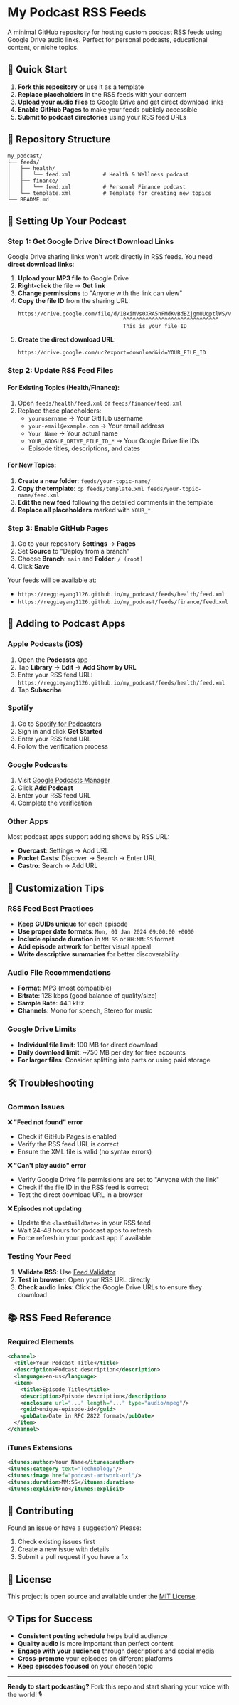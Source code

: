 # My Podcast RSS Feeds

A minimal GitHub repository for hosting custom podcast RSS feeds using Google Drive audio links. Perfect for personal podcasts, educational content, or niche topics.

## 🎯 Quick Start

1. **Fork this repository** or use it as a template
2. **Replace placeholders** in the RSS feeds with your content
3. **Upload your audio files** to Google Drive and get direct download links
4. **Enable GitHub Pages** to make your feeds publicly accessible
5. **Submit to podcast directories** using your RSS feed URLs

## 📁 Repository Structure

```
my_podcast/
├── feeds/
│   ├── health/
│   │   └── feed.xml          # Health & Wellness podcast
│   ├── finance/
│   │   └── feed.xml          # Personal Finance podcast
│   └── template.xml          # Template for creating new topics
└── README.md
```

## 🚀 Setting Up Your Podcast

### Step 1: Get Google Drive Direct Download Links

Google Drive sharing links won't work directly in RSS feeds. You need **direct download links**:

1. **Upload your MP3 file** to Google Drive
2. **Right-click** the file → **Get link**
3. **Change permissions** to "Anyone with the link can view"
4. **Copy the file ID** from the sharing URL:
   ```
   https://drive.google.com/file/d/1BxiMVs0XRA5nFMdKvBdBZjgmUUqptlWS/view
                                    ^^^^^^^^^^^^^^^^^^^^^^^^^^^^^^
                                    This is your file ID
   ```
5. **Create the direct download URL**:
   ```
   https://drive.google.com/uc?export=download&id=YOUR_FILE_ID
   ```

### Step 2: Update RSS Feed Files

#### For Existing Topics (Health/Finance):
1. Open `feeds/health/feed.xml` or `feeds/finance/feed.xml`
2. Replace these placeholders:
   - `yourusername` → Your GitHub username
   - `your-email@example.com` → Your email address
   - `Your Name` → Your actual name
   - `YOUR_GOOGLE_DRIVE_FILE_ID_*` → Your Google Drive file IDs
   - Episode titles, descriptions, and dates

#### For New Topics:
1. **Create a new folder**: `feeds/your-topic-name/`
2. **Copy the template**: `cp feeds/template.xml feeds/your-topic-name/feed.xml`
3. **Edit the new feed** following the detailed comments in the template
4. **Replace all placeholders** marked with `YOUR_*`

### Step 3: Enable GitHub Pages

1. Go to your repository **Settings** → **Pages**
2. Set **Source** to "Deploy from a branch"
3. Choose **Branch**: `main` and **Folder**: `/ (root)`
4. Click **Save**

Your feeds will be available at:
- `https://reggieyang1126.github.io/my_podcast/feeds/health/feed.xml`
- `https://reggieyang1126.github.io/my_podcast/feeds/finance/feed.xml`

## 📱 Adding to Podcast Apps

### Apple Podcasts (iOS)
1. Open the **Podcasts** app
2. Tap **Library** → **Edit** → **Add Show by URL**
3. Enter your RSS feed URL: `https://reggieyang1126.github.io/my_podcast/feeds/health/feed.xml`
4. Tap **Subscribe**

### Spotify
1. Go to [Spotify for Podcasters](https://podcasters.spotify.com/)
2. Sign in and click **Get Started**
3. Enter your RSS feed URL
4. Follow the verification process

### Google Podcasts
1. Visit [Google Podcasts Manager](https://podcastsmanager.google.com/)
2. Click **Add Podcast**
3. Enter your RSS feed URL
4. Complete the verification

### Other Apps
Most podcast apps support adding shows by RSS URL:
- **Overcast**: Settings → Add URL
- **Pocket Casts**: Discover → Search → Enter URL
- **Castro**: Search → Add URL

## 🔧 Customization Tips

### RSS Feed Best Practices
- **Keep GUIDs unique** for each episode
- **Use proper date formats**: `Mon, 01 Jan 2024 09:00:00 +0000`
- **Include episode duration** in `MM:SS` or `HH:MM:SS` format
- **Add episode artwork** for better visual appeal
- **Write descriptive summaries** for better discoverability

### Audio File Recommendations
- **Format**: MP3 (most compatible)
- **Bitrate**: 128 kbps (good balance of quality/size)
- **Sample Rate**: 44.1 kHz
- **Channels**: Mono for speech, Stereo for music

### Google Drive Limits
- **Individual file limit**: 100 MB for direct download
- **Daily download limit**: ~750 MB per day for free accounts
- **For larger files**: Consider splitting into parts or using paid storage

## 🛠️ Troubleshooting

### Common Issues

**❌ "Feed not found" error**
- Check if GitHub Pages is enabled
- Verify the RSS feed URL is correct
- Ensure the XML file is valid (no syntax errors)

**❌ "Can't play audio" error**
- Verify Google Drive file permissions are set to "Anyone with the link"
- Check if the file ID in the RSS feed is correct
- Test the direct download URL in a browser

**❌ Episodes not updating**
- Update the `<lastBuildDate>` in your RSS feed
- Wait 24-48 hours for podcast apps to refresh
- Force refresh in your podcast app if available

### Testing Your Feed

1. **Validate RSS**: Use [Feed Validator](https://validator.w3.org/feed/)
2. **Test in browser**: Open your RSS URL directly
3. **Check audio links**: Click the Google Drive URLs to ensure they download

## 📚 RSS Feed Reference

### Required Elements
```xml
<channel>
  <title>Your Podcast Title</title>
  <description>Podcast description</description>
  <language>en-us</language>
  <item>
    <title>Episode Title</title>
    <description>Episode description</description>
    <enclosure url="..." length="..." type="audio/mpeg"/>
    <guid>unique-episode-id</guid>
    <pubDate>Date in RFC 2822 format</pubDate>
  </item>
</channel>
```

### iTunes Extensions
```xml
<itunes:author>Your Name</itunes:author>
<itunes:category text="Technology"/>
<itunes:image href="podcast-artwork-url"/>
<itunes:duration>MM:SS</itunes:duration>
<itunes:explicit>no</itunes:explicit>
```

## 🤝 Contributing

Found an issue or have a suggestion? Please:
1. Check existing issues first
2. Create a new issue with details
3. Submit a pull request if you have a fix

## 📄 License

This project is open source and available under the [MIT License](LICENSE).

## 💡 Tips for Success

- **Consistent posting schedule** helps build audience
- **Quality audio** is more important than perfect content
- **Engage with your audience** through descriptions and social media
- **Cross-promote** your episodes on different platforms
- **Keep episodes focused** on your chosen topic

---

**Ready to start podcasting?** Fork this repo and start sharing your voice with the world! 🎙️
